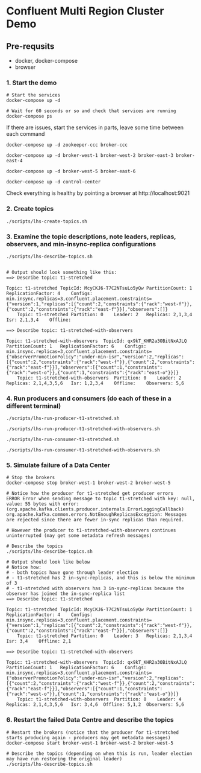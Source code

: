# Confluent Multi Region Cluster Demo

## Pre-requsits
- docker, docker-compose
- browser

### 1. Start the demo

```
# Start the services
docker-compose up -d

# Wait for 60 seconds or so and check that services are running
docker-compose ps
```
If there are issues, start the services in parts, leave some time between each command
```
docker-compose up -d zookeeper-ccc broker-ccc
```
```
docker-compose up -d broker-west-1 broker-west-2 broker-east-3 broker-east-4
```
```
docker-compose up -d broker-west-5 broker-east-6
```
```
docker-compose up -d control-center
```
Check everything is healthy by pointing a browser at http://localhost:9021




### 2. Create topics
```
./scripts/lhs-create-topics.sh
```



### 3. Examine the topic descriptions, note leaders, replicas, observers, and min-insync-replica configurations
```
./scripts/lhs-describe-topics.sh


# Output should look something like this:
==> Describe topic: t1-stretched

Topic: t1-stretched	TopicId: McyCKJ6-T7C2NTsuLo5yQw	PartitionCount: 1	ReplicationFactor: 4	Configs: min.insync.replicas=3,confluent.placement.constraints={"version":1,"replicas":[{"count":2,"constraints":{"rack":"west-f"}},{"count":2,"constraints":{"rack":"east-f"}}],"observers":[]}
	Topic: t1-stretched	Partition: 0	Leader: 2	Replicas: 2,1,3,4	Isr: 2,1,3,4	Offline: 

==> Describe topic: t1-stretched-with-observers

Topic: t1-stretched-with-observers	TopicId: qx9kT_KHR2a3OBitNxAJLQ	PartitionCount: 1	ReplicationFactor: 6	Configs: min.insync.replicas=3,confluent.placement.constraints={"observerPromotionPolicy":"under-min-isr","version":2,"replicas":[{"count":2,"constraints":{"rack":"west-f"}},{"count":2,"constraints":{"rack":"east-f"}}],"observers":[{"count":1,"constraints":{"rack":"west-o"}},{"count":1,"constraints":{"rack":"east-o"}}]}
	Topic: t1-stretched-with-observers	Partition: 0	Leader: 2	Replicas: 2,1,4,3,5,6	Isr: 1,2,3,4	Offline: 	Observers: 5,6

```



### 4. Run producers and consumers (do each of these in a different terminal)

```
./scripts/lhs-run-producer-t1-stretched.sh
```
```
./scripts/lhs-run-producer-t1-stretched-with-observers.sh
```
```
./scripts/lhs-run-consumer-t1-stretched.sh
```
```
./scripts/lhs-run-consumer-t1-stretched-with-observers.sh
```



### 5. Simulate failure of a Data Center
```
# Stop the brokers
docker-compose stop broker-west-1 broker-west-2 broker-west-5

# Notice how the producer for t1-stretched get producer errors
ERROR Error when sending message to topic t1-stretched with key: null, value: 55 bytes with error: (org.apache.kafka.clients.producer.internals.ErrorLoggingCallback)
org.apache.kafka.common.errors.NotEnoughReplicasException: Messages are rejected since there are fewer in-sync replicas than required.

# However the producer to t1-stretched-with-observers continues uninterrupted (may get some metadata refresh messages)

# Describe the topics
./scripts/lhs-describe-topics.sh

# Output should look like below
# Notice how:
# - both topics have gone through leader election
# - t1-stretched has 2 in-sync-replicas, and this is below the minimum of 3
# - t1-stretched with observers has 3 in-sync-replicas because the observer has joined the in-sync-replica list
==> Describe topic: t1-stretched

Topic: t1-stretched	TopicId: McyCKJ6-T7C2NTsuLo5yQw	PartitionCount: 1	ReplicationFactor: 4	Configs: min.insync.replicas=3,confluent.placement.constraints={"version":1,"replicas":[{"count":2,"constraints":{"rack":"west-f"}},{"count":2,"constraints":{"rack":"east-f"}}],"observers":[]}
	Topic: t1-stretched	Partition: 0	Leader: 3	Replicas: 2,1,3,4	Isr: 3,4	Offline: 2,1

==> Describe topic: t1-stretched-with-observers

Topic: t1-stretched-with-observers	TopicId: qx9kT_KHR2a3OBitNxAJLQ	PartitionCount: 1	ReplicationFactor: 6	Configs: min.insync.replicas=3,confluent.placement.constraints={"observerPromotionPolicy":"under-min-isr","version":2,"replicas":[{"count":2,"constraints":{"rack":"west-f"}},{"count":2,"constraints":{"rack":"east-f"}}],"observers":[{"count":1,"constraints":{"rack":"west-o"}},{"count":1,"constraints":{"rack":"east-o"}}]}
	Topic: t1-stretched-with-observers	Partition: 0	Leader: 4	Replicas: 2,1,4,3,5,6	Isr: 3,4,6	Offline: 5,1,2	Observers: 5,6

```



### 6. Restart the failed Data Centre and describe the topics
```
# Restart the brokers (notice that the producer for t1-stretched starts producing again - producers may get metadata messages)
docker-compose start broker-west-1 broker-west-2 broker-west-5

# Describe the topics (depending on when this is run, leader election may have run restoring the original leader)
./scripts/lhs-describe-topics.sh

```


